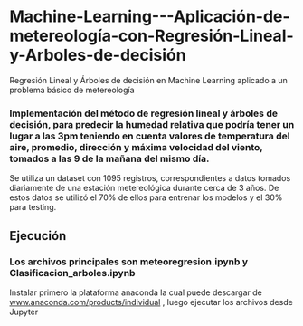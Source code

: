 # Machine-Learning---Aplicación-de-metereología-con-Regresión-Lineal-y-Arboles-de-decisión
Regresión Lineal y Árboles de decisión en Machine Learning aplicado a un problema básico de metereología 

### Implementación del método de regresión lineal y árboles de decisión, para predecir la humedad relativa que podría tener un lugar a las 3pm teniendo en cuenta valores de temperatura del aire, promedio, dirección y máxima velocidad del viento, tomados a las 9 de la mañana del mismo día.


Se utiliza un dataset con 1095 registros, correspondientes a datos tomados diariamente de una estación metereológica durante cerca de 3 años. De estos datos se utilizó el 70% de ellos para entrenar los modelos y el 30% para testing.

## Ejecución
### Los archivos principales son meteoregresion.ipynb y Clasificacion_arboles.ipynb
Instalar primero la plataforma anaconda la cual puede descargar de www.anaconda.com/products/individual , luego ejecutar los archivos desde Jupyter
